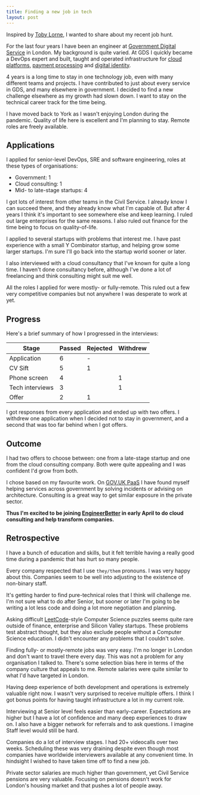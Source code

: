 ```yaml
---
title: Finding a new job in tech
layout: post
---
```


Inspired by [Toby Lorne](https://www.toby.codes/posts/2021-02-Getting-a-job-in-tech-in-2021), I wanted to share about my recent job hunt.

For the last four years I have been an engineer at [Government Digital Service](https://gds.blog.gov.uk/about/) in London. My background is quite varied. At GDS I quickly became a DevOps expert and built, taught and operated infrastructure for [cloud platforms](https://www.cloud.service.gov.uk), [payment processing](https://www.payments.service.gov.uk) and [digital identity](https://www.verify.service.gov.uk).

4 years is a long time to stay in one technology job, even with many different teams and projects. I have contributed to just about every service in GDS, and many elsewhere in government. I decided to find a new challenge elsewhere as my growth had slown down. I want to stay on the technical career track for the time being.

I have moved back to York as I wasn't enjoying London during the pandemic. Quality of life here is excellent and I'm planning to stay. Remote roles are freely available.

## Applications

I applied for senior-level DevOps, SRE and software engineering, roles at these types of organisations:

* Government: 1
* Cloud consulting: 1
* Mid- to late-stage startups: 4

I got lots of interest from other teams in the Civil Service. I already know I can succeed there, and they already know what I'm capable of. But after 4 years I think it's important to see somewhere else and keep learning. I ruled out large enterprises for the same reasons. I also ruled out finance for the time being to focus on quality-of-life.

I applied to several startups with problems that interest me. I have past experience with a small Y Combinator startup, and helping grow some larger startups. I'm sure I'll go back into the startup world sooner or later.

I also interviewed with a cloud consultancy that I've known for quite a long time. I haven't done consultancy before, although I've done a lot of freelancing and think consulting might suit me well.

All the roles I applied for were mostly- or fully-remote. This ruled out a few very competitive companies but not anywhere I was desperate to work at yet.

## Progress

Here's a brief summary of how I progressed in the interviews:

| Stage             | Passed | Rejected | Withdrew |
| ----------------- | ------ | -------- | -------- |
| Application       | 6      | -        |          |
| CV Sift           | 5      | 1        |          |
| Phone screen      | 4      |          | 1        |
| Tech interviews   | 3      |          | 1        |
| Offer             | 2      | 1        |          |

I got responses from every application and ended up with two offers. I withdrew one application when I decided not to stay in government, and a second that was too far behind when I got offers.

## Outcome

I had two offers to choose between: one from a late-stage startup and one from the cloud consulting company. Both were quite appealing and I was confident I'd grow from both.

I chose based on my favourite work. On [GOV.UK PaaS](https://www.cloud.service.gov.uk) I have found myself helping services across government by solving incidents or advising on architecture. Consulting is a great way to get similar exposure in the private sector.

**Thus I'm excited to be joining [EngineerBetter](https://www.engineerbetter.com) in early April to do cloud consulting and help transform companies.**

## Retrospective

I have a bunch of education and skills, but it felt terrible having a really good time during a pandemic that has hurt so many people.

Every company respected that I use `they/them` pronouns. I was very happy about this. Companies seem to be well into adjusting to the existence of non-binary staff.

It's getting harder to find pure-technical roles that I think will challenge me. I'm not sure what to do after Senior, but sooner or later I'm going to be writing a lot less code and doing a lot more negotiation and planning.

Asking difficult [LeetCode](https://leetcode.com/)-style Computer Science puzzles seems quite rare outside of finance, enterprise and Silicon Valley startups. These problems test abstract thought, but they also exclude people without a Computer Science education. I didn't encounter any problems that I couldn't solve.

Finding fully- or mostly-remote jobs was very easy. I'm no longer in London and don't want to travel there every day. This was not a problem for any organisation I talked to. There's some selection bias here in terms of the company culture that appeals to me. Remote salaries were quite similar to what I'd have targeted in London.

Having deep experience of both development and operations is extremely valuable right now. I wasn't very surprised to receive multiple offers. I think I got bonus points for having taught infrastructure a lot in my current role.

Interviewing at Senior level feels easier than early-career. Expectations are higher but I have a lot of confidence and many deep experiences to draw on. I also have a bigger network for referrals and to ask questions. I imagine Staff level would still be hard.

Companies do a lot of interview stages. I had 20+ videocalls over two weeks. Scheduling these was very draining despite even though most companies have worldwide interviewers available at any convenient time. In hindsight I wished to have taken time off to find a new job.

Private sector salaries are much higher than government, yet Civil Service pensions are very valuable. Focusing on pensions doesn't work for London's housing market and that pushes a lot of people away.
